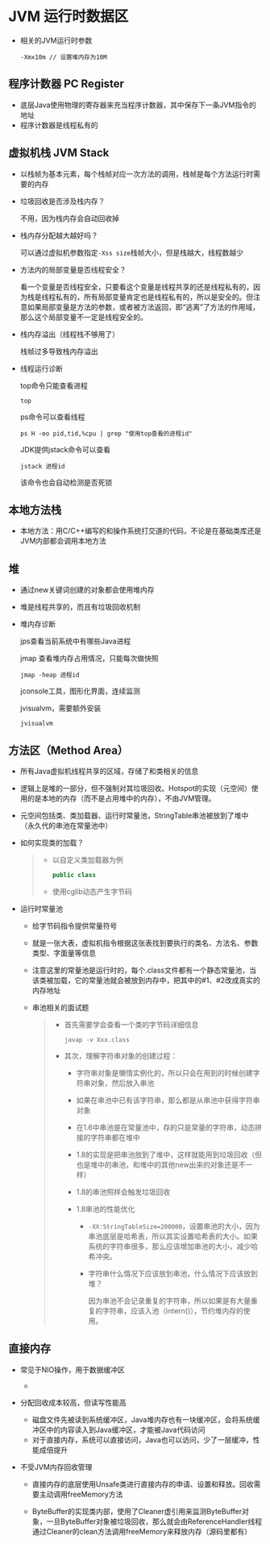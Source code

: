 # JVM 运行时数据区



- 相关的JVM运行时参数

    ```
    -Xmx10m // 设置堆内存为10M
    ```

    





## 程序计数器 PC Register

- 底层Java使用物理的寄存器来充当程序计数器，其中保存下一条JVM指令的地址
- 程序计数器是线程私有的





## 虚拟机栈 JVM Stack

- 以栈帧为基本元素，每个栈帧对应一次方法的调用，栈帧是每个方法运行时需要的内存

- 垃圾回收是否涉及栈内存？

    不用，因为栈内存会自动回收掉

- 栈内存分配越大越好吗？

    可以通过虚拟机参数指定`-Xss size`栈帧大小，但是栈越大，线程数越少

- 方法内的局部变量是否线程安全？

    看一个变量是否线程安全，只要看这个变量是线程共享的还是线程私有的，因为栈是线程私有的，所有局部变量肯定也是线程私有的，所以是安全的。但注意如果局部变量是方法的参数，或者被方法返回，即“逃离”了方法的作用域，那么这个局部变量不一定是线程安全的。

- 栈内存溢出（线程栈不够用了）

    栈帧过多导致栈内存溢出

- 线程运行诊断

    top命令只能查看进程

    ```
    top
    ```

    ps命令可以查看线程

    ```
    ps H -eo pid,tid,%cpu | grep "使用top查看的进程id"
    ```

    JDK提供jstack命令可以查看

    ```
    jstack 进程id
    ```

    该命令也会自动检测是否死锁

    

    

    

## 本地方法栈

- 本地方法：用C/C++编写的和操作系统打交道的代码，不论是在基础类库还是JVM内部都会调用本地方法





## 堆

- 通过new关键词创建的对象都会使用堆内存

- 堆是线程共享的，而且有垃圾回收机制

- 堆内存诊断

    jps查看当前系统中有哪些Java进程

    jmap 查看堆内存占用情况，只能每次做快照

    ```
    jmap -heap 进程id
    ```

    jconsole工具，图形化界面，连续监测

    jvisualvm，需要额外安装

    ```
    jvisualvm
    ```

    



## 方法区（Method Area）

- 所有Java虚拟机线程共享的区域，存储了和类相关的信息

- 逻辑上是堆的一部分，但不强制对其垃圾回收。Hotspot的实现（元空间）使用的是本地的内存（而不是占用堆中的内存），不由JVM管理。

- 元空间包括类、类加载器、运行时常量池，StringTable串池被放到了堆中（永久代的串池在常量池中）

- 如何实现类的加载？

    > - 以自定义类加载器为例
    >
    >     ```java
    >     public class 
    >     ```
    >
    > - 使用cglib动态产生字节码

- 运行时常量池

    - 给字节码指令提供常量符号

    - 就是一张大表，虚拟机指令根据这张表找到要执行的类名、方法名、参数类型、字面量等信息

    - 注意这里的常量池是运行时的，每个.class文件都有一个静态常量池，当该类被加载，它的常量池就会被放到内存中，把其中的#1、#2改成真实的内存地址

    - 串池相关的面试题

        > - 首先需要学会查看一个类的字节码详细信息
        >
        >     ```
        >     javap -v Xxx.class
        >     ```
        >
        > - 其次，理解字符串对象的创建过程：
        >
        >     - 字符串对象是懒惰实例化的，所以只会在用到的时候创建字符串对象，然后放入串池
        >
        >     - 如果在串池中已有该字符串，那么都是从串池中获得字符串对象
        >
        >     - 在1.6中串池是在常量池中，存的只是常量的字符串，动态拼接的字符串都在堆中
        >
        >     - 1.8的实现是把串池放到了堆中，这样就能用到垃圾回收（但也是堆中的串池，和堆中的其他new出来的对象还是不一样）
        >
        >     - 1.8的串池照样会触发垃圾回收
        >
        >     - 1.8串池的性能优化
        >
        >         - `-XX:StringTableSize=200000`，设置串池的大小，因为串池底层是哈希表，所以其实设置哈希表的大小。如果系统的字符串很多，那么应该增加串池的大小，减少哈希冲突。
        >
        >         - 字符串什么情况下应该放到串池，什么情况下应该放到堆？
        >
        >             因为串池不会记录重复的字符串，所以如果是有大量重复的字符串，应该入池（intern()），节约堆内存的使用。



## 直接内存

- 常见于NIO操作，用于数据缓冲区

    - 

- 分配回收成本较高，但读写性能高

    - 磁盘文件先被读到系统缓冲区，Java堆内存也有一块缓冲区，会将系统缓冲区中的内容读入到Java缓冲区，才能被Java代码访问
    - 对于直接内存，系统可以直接访问，Java也可以访问，少了一层缓冲，性能成倍提升

- 不受JVM内存回收管理

    - 直接内存的底层使用Unsafe类进行直接内存的申请、设置和释放。回收需要主动调用freeMemory方法

    - ByteBuffer的实现类内部，使用了Cleaner虚引用来监测ByteBuffer对象，一旦ByteBuffer对象被垃圾回收，那么就会由ReferenceHandler线程通过Cleaner的clean方法调用freeMemory来释放内存（源码里都有）

        

